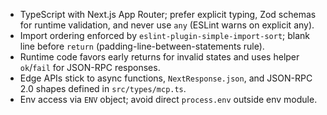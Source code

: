 - TypeScript with Next.js App Router; prefer explicit typing, Zod schemas for runtime validation, and never use `any` (ESLint warns on explicit any).
- Import ordering enforced by `eslint-plugin-simple-import-sort`;  blank line before `return` (padding-line-between-statements rule).
- Runtime code favors early returns for invalid states and uses helper `ok`/`fail` for JSON-RPC responses.
- Edge APIs stick to async functions, `NextResponse.json`, and JSON-RPC 2.0 shapes defined in `src/types/mcp.ts`.
- Env access via `ENV` object; avoid direct `process.env` outside env module.